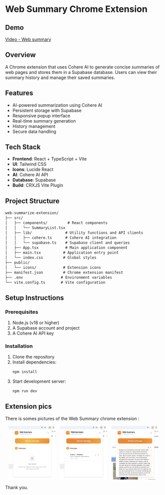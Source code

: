 # Web Summary Chrome Extension

## Demo

[Video - Web summary](https://www.youtube.com/watch?v=ID_DE_LA_VIDEO)

## Overview
A Chrome extension that uses Cohere AI to generate concise summaries of web pages and stores them in a Supabase database. Users can view their summary history and manage their saved summaries.

## Features
- AI-powered summarization using Cohere AI
- Persistent storage with Supabase
- Responsive popup interface
- Real-time summary generation
- History management
- Secure data handling

## Tech Stack
- **Frontend**: React + TypeScript + Vite
- **UI**: Tailwind CSS
- **Icons**: Lucide React
- **AI**: Cohere AI API
- **Database**: Supabase
- **Build**: CRXJS Vite Plugin

## Project Structure
```
web-summarize-extension/
├── src/
│   ├── components/         # React components
│   │   └── SummaryList.tsx
│   ├── lib/               # Utility functions and API clients
│   │   ├── cohere.ts      # Cohere AI integration
│   │   └── supabase.ts    # Supabase client and queries
│   ├── App.tsx            # Main application component
│   ├── main.tsx          # Application entry point
│   └── index.css         # Global styles
├── public/
│   └── icons/            # Extension icons
├── manifest.json         # Chrome extension manifest
├── .env                 # Environment variables
└── vite.config.ts       # Vite configuration
```

## Setup Instructions

### Prerequisites
1. Node.js (v18 or higher)
2. A Supabase account and project
3. A Cohere AI API key

### Installation
1. Clone the repository
2. Install dependencies:
   ```bash
   npm install
   ```
3. Start development server:
   ```bash
   npm run dev
   ```

## Extension pics

There is somes pictures of the Web Summary chrome extension : 

<div align="center">
  <img src="/img/web-summary-pic.png" width="30%" style="margin-right:10px">
  <img src="/img/web-summary-pic2.png" width="30%" style="margin-right:10px">
  <img src="/img/web-summary-pic3.png" width="30%">
</div>

Thank you.

